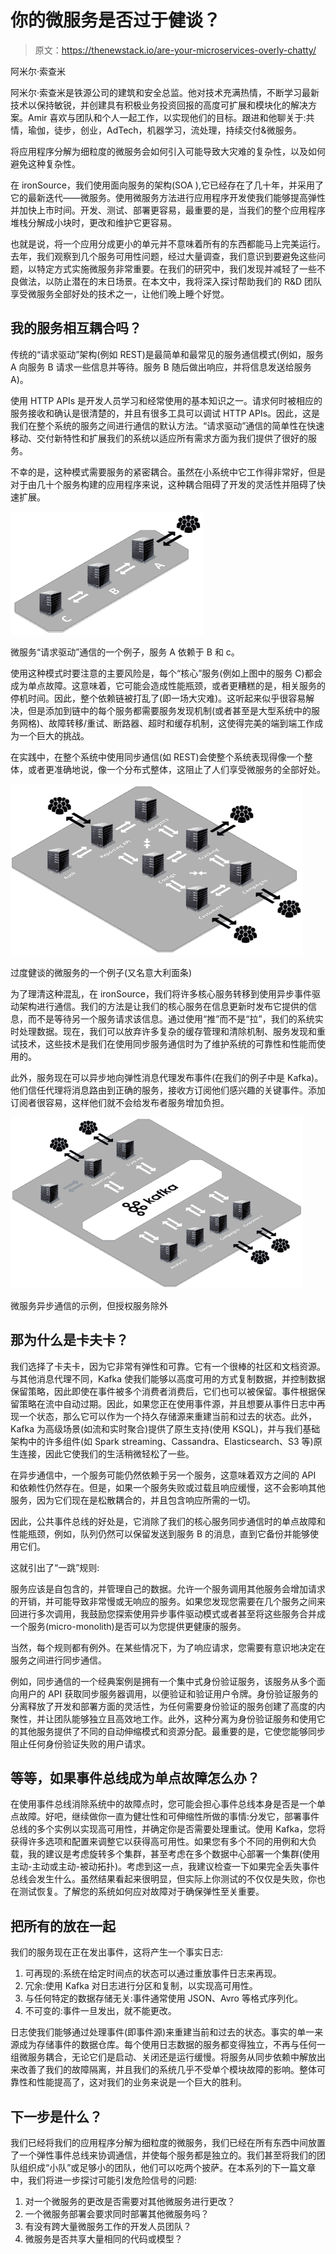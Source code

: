 # 你的微服务是否过于健谈？

> 原文：<https://thenewstack.io/are-your-microservices-overly-chatty/>

阿米尔·索查米

阿米尔·索查米是铁源公司的建筑和安全总监。他对技术充满热情，不断学习最新技术以保持敏锐，并创建具有积极业务投资回报的高度可扩展和模块化的解决方案。Amir 喜欢与团队和个人一起工作，以实现他们的目标。跟进和他聊关于:共情，瑜伽，徒步，创业，AdTech，机器学习，流处理，持续交付&微服务。

将应用程序分解为细粒度的微服务会如何引入可能导致大灾难的复杂性，以及如何避免这种复杂性。

在 ironSource，我们使用面向服务的架构(SOA ),它已经存在了几十年，并采用了它的最新迭代——微服务。使用微服务方法进行应用程序开发使我们能够提高弹性并加快上市时间。开发、测试、部署更容易，最重要的是，当我们的整个应用程序堆栈分解成小块时，更改和维护它更容易。

也就是说，将一个应用分成更小的单元并不意味着所有的东西都能马上完美运行。去年，我们观察到几个服务可用性问题，经过大量调查，我们意识到要避免这些问题，以特定方式实施微服务非常重要。在我们的研究中，我们发现并减轻了一些不良做法，以防止潜在的末日场景。在本文中，我将深入探讨帮助我们的 R&D 团队享受微服务全部好处的技术之一，让他们晚上睡个好觉。

## 我的服务相互耦合吗？

传统的“请求驱动”架构(例如 REST)是最简单和最常见的服务通信模式(例如，服务 A 向服务 B 请求一些信息并等待。服务 B 随后做出响应，并将信息发送给服务 A)。

使用 HTTP APIs 是开发人员学习和经常使用的基本知识之一。请求何时被相应的服务接收和确认是很清楚的，并且有很多工具可以调试 HTTP APIs。因此，这是我们在整个系统的服务之间进行通信的默认方法。“请求驱动”通信的简单性在快速移动、交付新特性和扩展我们的系统以适应所有需求方面为我们提供了很好的服务。

不幸的是，这种模式需要服务的紧密耦合。虽然在小系统中它工作得非常好，但是对于由几十个服务构建的应用程序来说，这种耦合阻碍了开发的灵活性并阻碍了快速扩展。

![](img/56eea738ce51b54aeef18c9e7c9174a0.png)

微服务“请求驱动”通信的一个例子，服务 A 依赖于 B 和 c。

使用这种模式时要注意的主要风险是，每个“核心”服务(例如上图中的服务 C)都会成为单点故障。这意味着，它可能会造成性能瓶颈，或者更糟糕的是，相关服务的停机时间。因此，整个依赖链被打乱了(即一场大灾难)。这听起来似乎很容易解决，但是添加到链中的每个服务都需要服务发现机制(或者甚至是大型系统中的服务网格)、故障转移/重试、断路器、超时和缓存机制，这使得完美的端到端工作成为一个巨大的挑战。

在实践中，在整个系统中使用同步通信(如 REST)会使整个系统表现得像一个整体，或者更准确地说，像一个分布式整体，这阻止了人们享受微服务的全部好处。

![](img/cdd47e45dc7a29fbd68c33fd9cb69d1d.png)

过度健谈的微服务的一个例子(又名意大利面条)

为了理清这种混乱，在 ironSource，我们将许多核心服务转移到使用异步事件驱动架构进行通信。我们的方法是让我们的核心服务在信息更新时发布它提供的信息，而不是等待另一个服务请求该信息。通过使用“推”而不是“拉”，我们的系统实时处理数据。现在，我们可以放弃许多复杂的缓存管理和清除机制、服务发现和重试技术，这些技术是我们在使用同步服务通信时为了维护系统的可靠性和性能而使用的。

此外，服务现在可以异步地向弹性消息代理发布事件(在我们的例子中是 Kafka)。他们信任代理将消息路由到正确的服务，接收方订阅他们感兴趣的关键事件。添加订阅者很容易，这样他们就不会给发布者服务增加负担。

![](img/2d272960a5183d425f3f3c5baca9b332.png)

微服务异步通信的示例，但授权服务除外

## 那为什么是卡夫卡？

我们选择了卡夫卡，因为它非常有弹性和可靠。它有一个很棒的社区和文档资源。与其他消息代理不同，Kafka 使我们能够以高度可用的方式复制数据，并控制数据保留策略，因此即使在事件被多个消费者消费后，它们也可以被保留。事件根据保留策略在流中自动过期。因此，如果您正在使用事件源，并且想要从事件日志中再现一个状态，那么它可以作为一个持久存储源来重建当前和过去的状态。此外，Kafka 为高级场景(如流和实时聚合)提供了原生支持(使用 KSQL)，并与我们基础架构中的许多组件(如 Spark streaming、Cassandra、Elasticsearch、S3 等)原生连接，因此它使我们的生活稍微轻松了一些。

在异步通信中，一个服务可能仍然依赖于另一个服务，这意味着双方之间的 API 和依赖性仍然存在。但是，如果一个服务失败或过载且响应缓慢，这不会影响其他服务，因为它们现在是松散耦合的，并且包含响应所需的一切。

因此，公共事件总线的好处是，它消除了我们的核心服务同步通信时的单点故障和性能瓶颈，例如，队列仍然可以保留发送到服务 B 的消息，直到它备份并能够使用它们。

这就引出了“一跳”规则:

服务应该是自包含的，并管理自己的数据。允许一个服务调用其他服务会增加请求的开销，并可能导致非常慢或无响应的服务。如果您发现您需要在几个服务之间来回进行多次调用，我鼓励您探索使用异步事件驱动模式或者甚至将这些服务合并成一个服务(micro-monolith)是否可以为您提供更健康的服务。

当然，每个规则都有例外。在某些情况下，为了响应请求，您需要有意识地决定在服务之间进行同步通信。

例如，同步通信的一个经典案例是拥有一个集中式身份验证服务，该服务从多个面向用户的 API 获取同步服务器调用，以便验证和验证用户令牌。身份验证服务的分离释放了开发和部署方面的灵活性，为任何需要身份验证的服务创建了高度的内聚性，并让团队能够独立且高效地工作。此外，这种分离为身份验证服务和使用它的其他服务提供了不同的自动伸缩模式和资源分配。最重要的是，它使您能够同步阻止任何身份验证失败的用户请求。

## 等等，如果事件总线成为单点故障怎么办？

在使用事件总线消除系统中的故障点时，您可能会担心事件总线本身是否是一个单点故障。好吧，继续做你一直为健壮性和可伸缩性所做的事情:分发它，部署事件总线的多个实例以实现高可用性，并确定你是否需要处理重试。使用 Kafka，您将获得许多选项和配置来调整它以获得高可用性。如果您有多个不同的用例和大负载，我的建议是考虑旋转多个集群，甚至考虑在多个数据中心部署一个集群(使用主动-主动或主动-被动拓扑)。考虑到这一点，我建议检查一下如果完全丢失事件总线会发生什么。虽然结果看起来很明显，但实际上你测试的不仅仅是失败，你也在测试恢复。了解您的系统如何应对故障对于确保弹性至关重要。

## 把所有的放在一起

我们的服务现在正在发出事件，这将产生一个事实日志:

1.  可再现的:系统在给定时间点的状态可以通过重放事件日志来再现。
2.  冗余:使用 Kafka 对日志进行分区和复制，以实现高可用性。
3.  与任何特定的数据存储无关:事件通常使用 JSON、Avro 等格式序列化。
4.  不可变的:事件一旦发出，就不能更改。

日志使我们能够通过处理事件(即事件源)来重建当前和过去的状态。事实的单一来源成为存储事件的数据仓库。每个使用日志数据的服务都变得独立，不再与任何一组微服务耦合，无论它们是启动、关闭还是运行缓慢。将服务从同步依赖中解放出来改善了我们的故障隔离，并且我们的系统几乎不受单个模块故障的影响。整体可靠性和性能提高了，这对我们的业务来说是一个巨大的胜利。

## 下一步是什么？

我们已经将我们的应用程序分解为细粒度的微服务，我们已经在所有东西中间放置了一个弹性事件总线来协调通信，并使每个服务都是独立的。我们甚至将我们的团队组织成“小队”或足够小的团队，他们可以吃两个披萨。在本系列的下一篇文章中，我们将进一步探讨可能引发危险信号的问题:

1.  对一个微服务的更改是否需要对其他微服务进行更改？
2.  一个微服务部署会要求同时部署其他微服务吗？
3.  有没有跨大量微服务工作的开发人员团队？
4.  微服务是否共享大量相同的代码或模型？

<svg xmlns:xlink="http://www.w3.org/1999/xlink" viewBox="0 0 68 31" version="1.1"><title>Group</title> <desc>Created with Sketch.</desc></svg>